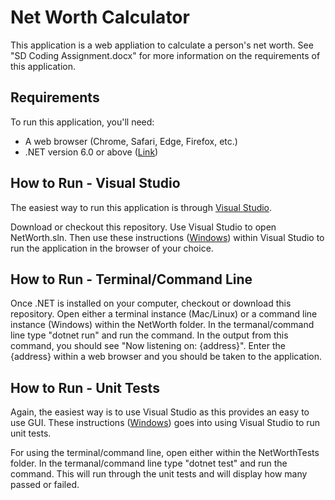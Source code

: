 # Net Worth Calculator

This application is a web appliation to calculate a person's net worth. See "SD Coding Assignment.docx" for more information on the requirements of this application.

## Requirements
To run this application, you'll need:
<ul>
  <li>A web browser (Chrome, Safari, Edge, Firefox, etc.)</li>
  <li>.NET version 6.0 or above (<a href="https://dotnet.microsoft.com/en-us/download/dotnet/6.0">Link</a>)</li>
</ul>

## How to Run - Visual Studio

The easiest way to run this application is through <a href=https://visualstudio.microsoft.com/free-developer-offers/>Visual Studio</a>.

Download or checkout this repository. Use Visual Studio to open NetWorth.sln. Then use these instructions (<a href="https://learn.microsoft.com/en-us/visualstudio/get-started/csharp/run-program?view=vs-2022">Windows</a>) within Visual Studio to run the application in the browser of your choice.

## How to Run - Terminal/Command Line

Once .NET is installed on your computer, checkout or download this repository. Open either a terminal instance (Mac/Linux) or a command line instance (Windows) within the NetWorth folder. In the termanal/command line type "dotnet run" and run the command. In the output from this command, you should see "Now listening on: {address}". Enter the {address} within a web browser and you should be taken to the application. 

## How to Run - Unit Tests

Again, the easiest way is to use Visual Studio as this provides an easy to use GUI. These instructions (<a href="https://learn.microsoft.com/en-us/visualstudio/test/run-unit-tests-with-test-explorer?view=vs-2022">Windows</a>) goes into using Visual Studio to run unit tests.

For using the terminal/command line, open either within the NetWorthTests folder. In the termanal/command line type "dotnet test" and run the command. This will run through the unit tests and will display how many passed or failed.
